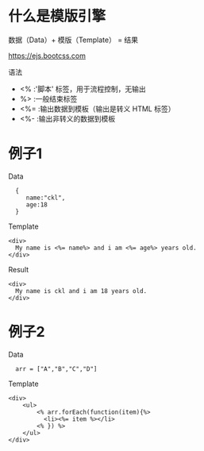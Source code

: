 # 什么是模版引擎
数据（Data）+ 模版（Template） =  结果

https://ejs.bootcss.com


语法
* <% :'脚本' 标签，用于流程控制，无输出
* %> :一般结束标签
* <%= :输出数据到模板（输出是转义 HTML 标签）
* <%- :输出非转义的数据到模板

# 例子1
Data
```
  {
     name:"ckl",
     age:18
  }
```
Template
```
<div>
  My name is <%= name%> and i am <%= age%> years old.
</div>
```
Result
```
<div>
  My name is ckl and i am 18 years old.
</div>
```

# 例子2
Data
```
  arr = ["A","B","C","D"]
```
Template
```
<div>
    <ul>
        <% arr.forEach(function(item){%>
          <li><%= item %></li>
        <% }) %>
    </ul>
</div>
```
